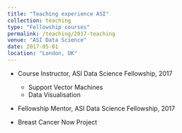 ```yaml
---
title: "Teaching experience ASI"
collection: teaching
type: "Fellowship courses"
permalink: /teaching/2017-teaching
venue: "ASI Data Science"
date: 2017-05-01
location: "London, UK"
---
```


* Course Instructor, ASI Data Science Fellowship, 2017
  * Support Vector Machines
  * Data Visualisation

 * Fellowship Mentor, ASI Data Science Fellowship, 2017
  * Breast Cancer Now Project
